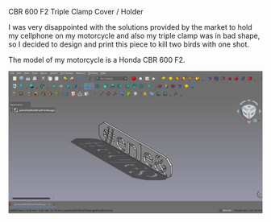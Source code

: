 CBR 600 F2 Triple Clamp Cover / Holder

I was very disappointed with the solutions provided by the market to hold my cellphone on my motorcycle and also my triple clamp was in bad shape, so I decided to design and print this piece to kill two birds with one shot.

The model of my motorcycle is a Honda CBR 600 F2.

![alt text](https://github.com/Imejpul/3DPrinting/blob/main/16_FuelTankLogoSR/SR250FuelTankLogo.png "FreeCad View")
